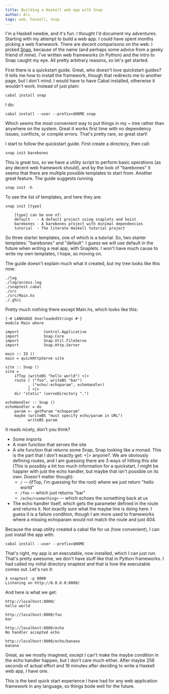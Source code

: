 ```yaml
---
title: Building a Haskell web app with Snap
author: Ali
tags: web, haskell, snap
---
```


I'm a Haskell newbie, and it's fun. I thought I'd document my adventures.
Starting with my attempt to build a web app. I could have spent months picking a
web framework. There are decent comparisons on the web. I picked
[Snap](http://snapframework.com), because
of the name (and perhaps some advice from a geeky friend of mine). I've written
web frameworks (in Python) and the intro to Snap caught my eye. All pretty
arbitrary reasons, so let's get started.

First there is a quickstart guide. Great, who doesn't love quickstart guides? It tells me how to install the framework, though that redirects me to another page, but I don't mind. I would have to have Cabal installed, otherwise it wouldn't work. Instead of just plain:

    cabal install snap

I do:

    cabal install --user --prefix=$HOME snap

Which seems the most convenient way to put things in my ~ tree rather than anywhere on the system. Great it works first time with no dependency issues, conflicts, or compile errors. That's pretty rare, so great start!

I start to follow the quickstart guide. First create a directory, then call:

    snap init barebones

This is great too, so we have a utility script to perform basic operations (as
any decent web framework should), and by the look of "barebones" it seems that
there are multiple possible templates to start from. Another great feature. The
guide suggests running

    snap init -h

To see the list of templates, and here they are:


    snap init [type]

        [type] can be one of:
        default   - A default project using snaplets and heist
        barebones - A barebones project with minimal dependencies
        tutorial  - The literate Haskell tutorial project

So three starter templates, one of which is a tutorial. So, two starter
templates: "barebones" and "default". I guess we will use default in the future
when writing a real app, with Snaplets. I won't have much cause to write my own
templates, I hope, so moving on.

The guide doesn't explain much what it created, but my tree looks like this now:

    ./log
    ./log/access.log
    ./snaptest.cabal
    ./src
    ./src/Main.hs
    ./.ghci

Pretty much nothing there except Main.hs, which looks like this:

~~~ {.haskell}
{-# LANGUAGE OverloadedStrings #-}
module Main where

import           Control.Applicative
import           Snap.Core
import           Snap.Util.FileServe
import           Snap.Http.Server

main :: IO ()
main = quickHttpServe site

site :: Snap ()
site =
    ifTop (writeBS "hello world") <|>
    route [ ("foo", writeBS "bar")
          , ("echo/:echoparam", echoHandler)
          ] <|>
    dir "static" (serveDirectory ".")

echoHandler :: Snap ()
echoHandler = do
    param <- getParam "echoparam"
    maybe (writeBS "must specify echo/param in URL")
          writeBS param
~~~
It reads nicely, don't you think?

* Some imports
* A main function that serves the site
* A site function that returns some Snap, Snap looking like a monad. This is the
  part that I don't exactly get: <|> anyone?. We are obviously defining routes,
  and I am guessing there are 3 ways of hitting this site (This is possibly a
  bit too much information for a quickstart, I might be happier with just the
  echo handler, but maybe that isn't possible on its own. Doesn't matter
  though):
  * `/` -- (ifTop, I'm guessing for the root) where we just return "hello world"
  * `/foo` -- which just returns "bar"
  * `/echo/<something>` -- which echoes the something back at us
* The echo handler itself, which gets the parameter defined in the route and
  returns it. Not exactly sure what the maybe line is doing here. I guess it is
  a failure condition, though I am more used to frameworks where a missing
  echoparam would not match the route and just 404.

Because the snap utility created a cabal file for us (how convenient), I can just install the app with:

    cabal install --user --prefix=$HOME

That's right, my app is an executable, now installed, which I can just run.
That's pretty awesome, we don't have stuff like that in Python frameworks. I had
called my initial directory snaptest and that is how the executable comes out.
Let's run it:

    $ snaptest -p 8000
    Listening on http://0.0.0.0:8000/

And here is what we get:

    http://localhost:8000/
    hello world

    http://localhost:8000/foo
    bar

    http://localhost:8000/echo
    No handler accepted echo

    http://localhost:8000/echo/banana
    banana

Great, as we mostly imagined, except I can't make the maybe condition in the
echo handler happen, but I don't care much either. After maybe 256 seconds of
actual effort and 16 minutes after deciding to write a Haskell web app, I have
one.

This is the best quick start experience I have had for any web application
framework in any language, so things bode well for the future.
